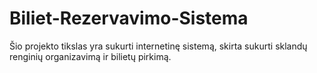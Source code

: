 # Biliet-Rezervavimo-Sistema

Šio projekto tikslas yra sukurti internetinę sistemą, skirta sukurti sklandų renginių organizavimą ir bilietų pirkimą. 

